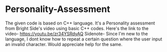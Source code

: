 # Personality-Assessment
The given code is based on C++ language. It's a Personality assessment  from  Bright Side's video using basic C++ codes.
Here's the link to the video-
https://youtu.be/zr34YSRdyAQ
Sidenote- Since I'm new to the language, I dont know how to repeat a certain question where the user input an invalid character. Would appreciate help for the same.
